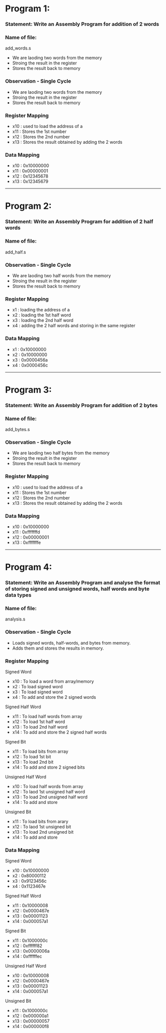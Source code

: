 # Program 1: 
### Statement: Write an Assembly Program for addition of 2 words

### Name of file:
add_words.s
- We are laoding two words from the memory
- Stroing the result in the register
- Stores the result back to memory


### Observation - Single Cycle
- We are laoding two words from the memory
- Stroing the result in the register
- Stores the result back to memory
 
### Register Mapping
- x10 : used to load the address of  a
- x11 : Stores the 1st number
- x12 : Stores the 2nd number
- x13 : Stores the result obtained by adding the 2 words

### Data Mapping
- x10 : 0x10000000
- x11 : 0x00000001
- x12 : 0x12345678
- x13 : 0x12345679

 ----------------------------------------------------------------

# Program 2: 
### Statement: Write an Assembly Program for addition of 2 half words

### Name of file:
add_half.s

### Observation - Single Cycle
- We are laoding two half words from the memory
- Stroing the result in the register
- Stores the result back to memory
 
### Register Mapping
- x1 : loading the address of a
- x2 : loading the 1st half word
- x3 : loading the 2nd half word
- x4 : adding the 2 half words and storing in the same register

### Data Mapping
- x1 : 0x10000000
- x2 : 0x10000000
- x3 : 0x0000456a
- x4 : 0x0000456c


-----------------------------------------------------------------------

# Program 3: 
### Statement: Write an Assembly Program for addition of 2 bytes

### Name of file:
add_bytes.s

### Observation - Single Cycle
- We are laoding two half bytes from the memory
- Stroing the result in the register
- Stores the result back to memory

 
### Register Mapping
- x10 : used to load the address of  a
- x11 : Stores the 1st number
- x12 : Stores the 2nd number
- x13 : Stores the result obtained by adding the 2 words


### Data Mapping
- x10 : 0x10000000
- x11 : 0xfffffffd
- x12 : 0x00000001
- x13 : 0xfffffffe


----------------------------------------------------------------------------

# Program 4: 
### Statement: Write an Assembly Program and analyse the format of storing signed and unsigned words, half words and byte data types

### Name of file:
analysis.s

### Observation - Single Cycle
- Loads signed words, half-words, and bytes from memory.
- Adds them and stores the results in memory.
 
### Register Mapping
Signed Word
- x10 : To load a word from array/memory
- x2  : To load signed word
- x3  : To load signed word 
- x4  : To add and store the 2 signed words

Signed Half Word
- x11 : To load half words from array
- x12 : To load 1st half word
- x13 : To load 2nd half word
- x14 : To add and store the 2 signed half words

Signed Bit
- x11 : To load bits from array
- x12 : To load 1st bit
- x13 : To load 2nd bit
- x14 : To add and store 2 signed bits

Unsigned Half Word
- x10 : To load half words from array
- x12 : To laod 1st unsigned half word 
- x13 : To load 2nd unsigned half word
- x14 : To add and store 

Unsigned Bit
- x11 : To load bits from arary
- x12 : To laod 1st unsigned bit
- x13 : To load 2nd unsigned bit
- x14 : To add and store

### Data Mapping
Signed Word
- x10 : 0x10000000 
- x2 : 0x80000112
- x3 : 0x9123456c
- x4 : 0x1123467e

Signed Half Word
- x11 : 0x10000008
- x12 : 0x0000467e
- x13 : 0x00001123
- x14 : 0x000057a1

Signed Bit
- x11 : 0x1000000c
- x12 : 0xffffff82
- x13 : 0x0000006a
- x14 : 0xffffffec

Unsigned Half Word
- x10 : 0x10000008
- x12 : 0x0000467e
- x13 : 0x00001123
- x14 : 0x000057a1

Unsigned Bit
- x11 : 0x1000000c
- x12 : 0x000000a1
- x13 : 0x00000057
- x14 : 0x000000f8

